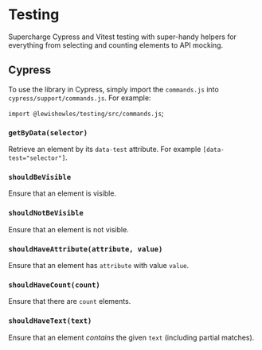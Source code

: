 # Testing

Supercharge Cypress and Vitest testing with super-handy helpers for everything from selecting and counting elements to API mocking.

## Cypress

To use the library in Cypress, simply import the `commands.js` into `cypress/support/commands.js`. For example:

`import @lewishowles/testing/src/commands.js`;

### `getByData(selector)`

Retrieve an element by its `data-test` attribute. For example `[data-test="selector"]`.

### `shouldBeVisible`

Ensure that an element is visible.

### `shouldNotBeVisible`

Ensure that an element is not visible.

### `shouldHaveAttribute(attribute, value)`

Ensure that an element has `attribute` with value `value`.

### `shouldHaveCount(count)`

Ensure that there are `count` elements.

### `shouldHaveText(text)`

Ensure that an element _contains_ the given `text` (including partial matches).
